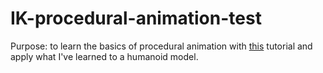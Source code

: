 # IK-procedural-animation-test
Purpose: to learn the basics of procedural animation with [this](https://www.weaverdev.io/blog/bonehead-procedural-animation) tutorial and apply what I've learned to a humanoid model. 
